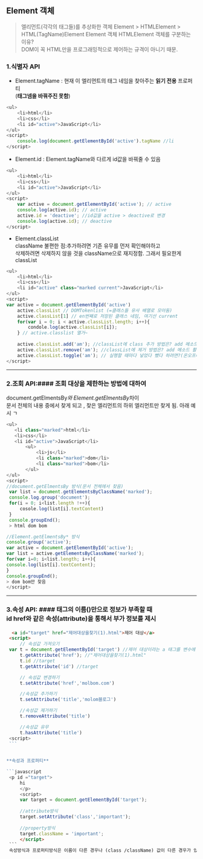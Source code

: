 ## Element 객체
> 엘리먼트(각각의 태그들)를 추상화한 객체
> Element > HTMLElement > HTML(TagName)Element
> Element 객체 HTMLElement 객체를 구분하는 이유?<br>
> DOM이 꼭 HTML만을 프로그래밍적으로 제어하는 규격이 아니기 때문.


### 1.식별자 API
- Element.tagName : 현재 이 엘리먼트의 태그 네임을 찾아주는 **읽기 전용** 프로퍼티<br>
(**태그넴을 바꿔주진 못함**)

```javascript
<ul>
    <li>html</li>
    <li>css</li>
    <li id="active">JavaScript</li>
</ul>
<script>
    console.log(document.getElementById('active').tagName //li
</script>
```

- Element.id : Element.tagName와 다르게 id값을 바꿔줄 수 있음

```javascript
<ul>
    <li>html</li>
    <li>css</li>
    <li id="active">JavaScript</li>
</ul>
<script>
    var active = document.getElementById('active'); // active
    console.log(active.id); // active
    active.id = 'deactive'; //id값을 active > deactive로 변경
    console.log(active.id); // deactive
</script>
```

- Element.classList<br>
className 불편한 점:추가하려면 기존 유무를 먼저 확인해야하고<br>
삭제하려면 삭제하지 않을 것을 className으로 재지정함. 그래서 필요한게 classList<br>

```javascript
<ul>
    <li>html</li>
    <li>css</li>
    <li id="active" class="marked current">JavaScript</li>
</ul>
<script>
var active = document.getElementById('active')
    active.classList // DOMTokenlist (=클래스들 유사 배열로 모아둠)
    active.classList[1] // en번째로 저장된 클래스 네임, 여기선 current
    for(var i = 0; i < active.classList.length; i++){
        condole.log(active.classList[i]);
    } // active.classlist 열거~
    
    active.classList.add('am'); //classList에 class 추가 방법은? add 메소드 활용
    active.classList.remove('am'); //classList에 제거 방법은? add 메소드 활용
    active.classList.toggle('am'); // 실행할 때마다 넣었다 뺐다 하려면?(온오프버튼)
</script>
```
---
### 2.조회 API:#### 조회 대상을 제한하는 방법에 대하여
document.getElmentsBy*와 Element.getElmentsBy*차이 <br>
문서 전체의 내용 중에서 찾게 되고 , 찾은 엘리먼트의 하위 엘리먼트만 찾게 됨. 아래 예시 ㄱ

 ```javascript
<ul>
    <li class="marked">html</li>
    <li>css</li>
    <li id="active">JavaScript</li>
        <ul>
            <li>js</li>
            <li class="marked">dom</li>
            <li class="marked">bom</li>
        </ul>
</ul>
<script>
//document.getElmentsBy 방식(문서 전체에서 찾음)
  var list = document.getElementsByClassName('marked');
  console.log.group('document');
  for(i = 0; i<list.length !++){
      cosole.log(list[i].textContent)
  }
  console.groupEnd();
  > html dom bom

//Element.getElmentsBy* 방식
console.group('active');
var active = document.getElementById('active');
var list = active.getElementsByClassName('marked');
for(var i=0; i<list.length; i++){
console.log(list[i].textContent);
}
console.groupEnd();
> dom bom만 찾음
</script>
 ```
---
### 3.속성 API: #### 태그의 이름(<a>)만으로 정보가 부족할 때<br> id href와 같은 속성(attribute)을 통해서 부가 정보를 제시<br>
   
   ```html
     <a id="target" href="제어대상을찾기(1).html">제어 대상</a>
    <script>
        // 속성값 가져오기
    var t = document.getElementById('target') //제어 대상이라는 a 태그를 변수에 담기
        t.getAttribute('href'); //"제어대상을찾기(1).html"
        t.id //target
        t.getAttribute('id') //target

        // 속성값 변경하기
        t.setAttribute('href','molbom.com')

        //속성값 추가하기
        t.setAttribute('title','molom블로그')

        //속성값 제거하기
        t.removeAttribute('title')

        //속성값 유무
        t.hasAttribute('title')
    <script>       
    ```
    
    
   **속성과 프로퍼티**
   
   ```javascript
    <p id ="target">
        hi
        </p>
        <script>
        var target = document.getElementById('target');
        
        //attribute방식
        target.setAttribute('class','important');
        
        //property방식
        target.className = 'important';
        </script>
    ```
    속성방식과 프로퍼티방식은 이름이 다른 경우나 (class /className) 값이 다른 경우가 있으니 유의!
